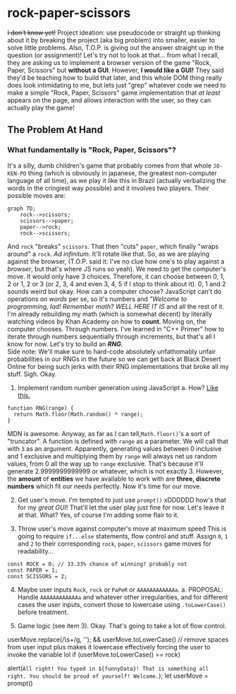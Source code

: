 # rock-paper-scissors
~~I don't know yet!~~
Project ideation: use pseudocode or straight up thinking about it by breaking the project (aka big problem) into smaller, easier to solve little problems. Also, T.O.P. is giving out the answer straight up in the question (or assignment)! Let's try not to look at that... from what I recall, they are asking us to implement a browser version of the game "Rock, Paper, Scissors" but **without a GUI**. However, **I would like a GUI!** They said they'd be teaching how to build that later, and this whole DOM thing really does look intimidating to me, but lets just "grep" whatever code we need to make a simple "Rock, Paper, Scissors" game implementation that *at least* appears on the page, and allows interaction with the user, so they can actually play the game!  

## The Problem At Hand
### What fundamentally is "Rock, Paper, Scissors"?
It's a silly, dumb children's game that probably comes from that whole `JO-KEN-PO` thing (which is obviously in japanese, the greatest non-computer language of all time), as we play it like this in Brazil (actually verbalizing the words in the cringiest way possible) and it involves two players. Their possible moves are:

```mermaid
graph TD;
    rock-->scissors;
    scissors-->paper;
    paper-->rock;
    rock-->scissors;
```
And `rock` "breaks" `scissors`. That then "cuts" `paper`, which finally "wraps around" a `rock`. *Ad infinitum*. It'll rotate like that. So, as we are playing against the browser, (T.O.P. said it: I've no clue how one's to play against a *browser*, but that's where JS runs so yeah). We need to get the computer's move. It would only have 3 choices. Therefore, it can choose between 0, 1, 2 or 1, 2 or 3 (or 2, 3, 4 and even 3, 4, 5 if I stop to think about it). 0, 1 and 2 sounds weird but okay. How can a computer choose? JavaScript can't do operations on *words* per se, so it's numbers and *"Welcome to programming, lad! Remember math? WELL HERE IT IS* and all the rest of it. I'm already rebuilding my math (which is somewhat decent) by literally watching videos by Khan Academy on how to **count**. Moving on, the computer chooses. Through numbers. I've learned in "C++ Primer" how to iterate through numbers sequentially through increments, but that's all I know for now. Let's try to build an ***RNG***.  
Side note: We'll make sure to hard-code absolutely unfathomably unfair probabilities in our RNGs in the future so we can get back at Black Desert Online for being such jerks with their RNG implementations that broke all my stuff. Sigh. Okay.  

1. Implement random number generation using JavaScript
	a. How?
[Like this.](https://developer.mozilla.org/en-US/docs/Web/JavaScript/Reference/Global_Objects/Math/random)

```
function RNG(range) {
  return Math.floor(Math.random() * range);
}
```
MDN is awesome. Anyway, as far as I can tell,`Math.floor()`'s a sort of "truncator". A function is defined with `range` as a parameter. We will call that with `3` as an argument. Apparently, generating values between 0 inclusive and 1 exclusive and multiplying them by `range` will always net us random values, from 0 all the way up to `range` exclusive. That's because it'll generate 2.9999999999999 or whatever, which is not exactly 3. However, the **amount** of **entities** we have available to work with are **three, discrete numbers** which fit our needs perfectly. Now it's time for our move.  

2. Get user's move.
I'm tempted to just use `prompt()` xDDDDDD how's that for my *great GUI*! That'll let the user play just fine for now. Let's leave it at that. What? Yes, of course I'm adding some flair to it.

3. Throw user's move against computer's move at maximum speed
This is going to require `if...else` statements, flow control and stuff. Assign `0`, `1` and `2` to their corresponding `rock`, `paper`, `scissors` game moves for readability...  
```
const ROCK = 0; // 33.33% chance of winning? probably not
const PAPER = 1;
const SCISSORS = 2;
```  
4. Maybe user inputs `Rock`, `rock` or `PaPeR` or `AAAAAAAAAAAAa`. 
	a. PROPOSAL: Handle `AAAAAAAAAAAAa` and whatever other irregularities, and for different cases the user inputs, convert those to lowercase using `.toLowerCase()` before treatment.

5. Game logic (see item 3).
Okay. That's going to take a lot of flow control.





userMove.replace(/\s+/g, ''); && userMove.toLowerCase() // remove spaces from user input plus makes it lowercase effectively forcing the user to invoke the variable lol
if (userMove.toLowerCase() == rock)

alert(`All right! You typed in ${funnyData}! That is something all right. You should be proud of yourself! Welcome.`);
let userMove = prompt()


